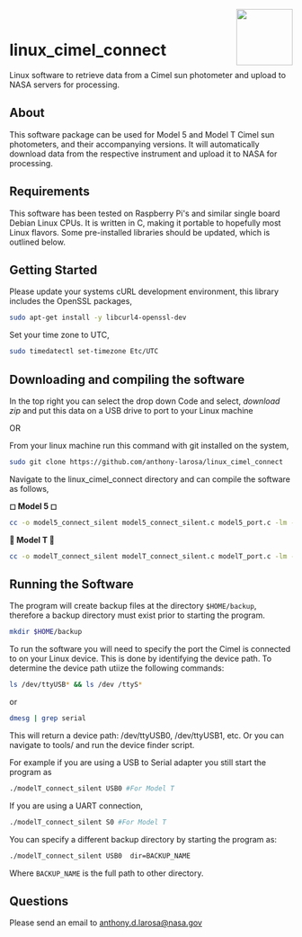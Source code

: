 <img align="right" width="100" height="100" src="https://cdn.iconscout.com/icon/free/png-256/linux-8-202409.png"><br/>


# linux_cimel_connect
Linux software to retrieve data from a Cimel sun photometer and upload to NASA servers for processing.

## About ##
This software package can be used for Model 5 and Model T Cimel sun photometers, and their accompanying versions. It will automatically download data from the respective instrument and upload it to NASA for processing.

## Requirements ##
This software has been tested on Raspberry Pi's and similar single board Debian Linux CPUs. It is written in C, making it portable to hopefully most Linux flavors. Some pre-installed libraries should be updated, which is outlined below.

## Getting Started ##
Please update your systems cURL development environment, this library includes the OpenSSL packages,
```bash
sudo apt-get install -y libcurl4-openssl-dev
```

Set your time zone to UTC,
```bash
sudo timedatectl set-timezone Etc/UTC
```
## Downloading and compiling the software ##
In the top right you can select the drop down Code and select, _download zip_ and put this data on a USB drive to port to your Linux machine

OR

From your linux machine run this command with git installed on the system,

```bash
sudo git clone https://github.com/anthony-larosa/linux_cimel_connect
```
Navigate to the linux_cimel_connect directory and can compile the software as follows,

**&#9723; Model 5 &#9723;**
```bash
cc -o model5_connect_silent model5_connect_silent.c model5_port.c -lm -lcurl
```

**&#x1F536; Model T &#x1F536;**
```bash
cc -o modelT_connect_silent modelT_connect_silent.c modelT_port.c -lm -lcurl 
```
## Running the Software ##
The program will create backup files at the directory `$HOME/backup`, therefore a backup directory must exist prior to starting the program.
```bash
mkdir $HOME/backup
```

To run the software you will need to specify the port the Cimel is connected to on your Linux device. This is done by identifying the device path. To determine the device path utiize the following commands:
```bash
ls /dev/ttyUSB* && ls /dev /ttyS*
```
or
```bash
dmesg | grep serial
```
This will return a device path: /dev/ttyUSB0, /dev/ttyUSB1, etc. Or you can navigate to tools/ and run the device finder script.

For example if you are using a USB to Serial adapter you still start the program as
```bash
./modelT_connect_silent USB0 #For Model T
```
If you are using a UART connection,
```bash
./modelT_connect_silent S0 #For Model T
```

You can specify a different backup directory by starting the program as:
```bash
./modelT_connect_silent USB0  dir=BACKUP_NAME
```

Where `BACKUP_NAME` is the full path to other directory. 

## Questions ##

Please send an email to anthony.d.larosa@nasa.gov
